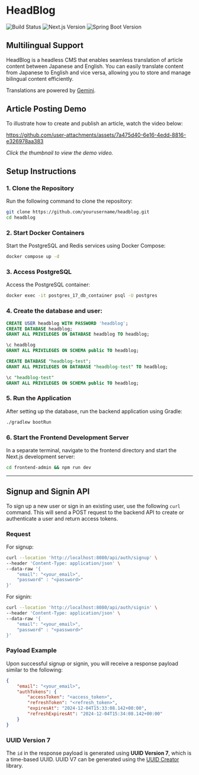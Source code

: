 # HeadBlog

![Build Status](https://github.com/forest6511/HeadBlog/actions/workflows/ci.yml/badge.svg)
![Next.js Version](https://img.shields.io/badge/next.js-15.1.2-brightgreen)
![Spring Boot Version](https://img.shields.io/badge/spring--boot-3.4.0-brightgreen)

## Multilingual Support

HeadBlog is a headless CMS that enables seamless translation of article content between Japanese and English. You can easily translate content from Japanese to English and vice versa, allowing you to store and manage bilingual content efficiently.   

Translations are powered by [Gemini](https://gemini.google.com/app).

## Article Posting Demo

To illustrate how to create and publish an article, watch the video below:

https://github.com/user-attachments/assets/7a475d40-6e16-4edd-8816-e326978aa383

*Click the thumbnail to view the demo video.*


## Setup Instructions
### 1. Clone the Repository
Run the following command to clone the repository:
```bash
git clone https://github.com/yourusername/headblog.git
cd headblog
```

### 2. Start Docker Containers
Start the PostgreSQL and Redis services using Docker Compose:
```bash
docker compose up -d
```

### 3. Access PostgreSQL
Access the PostgreSQL container:
```bash
docker exec -it postgres_17_db_container psql -U postgres
```

### 4. Create the database and user:
```sql
CREATE USER headblog WITH PASSWORD 'headblog';
CREATE DATABASE headblog;
GRANT ALL PRIVILEGES ON DATABASE headblog TO headblog;

\c headblog
GRANT ALL PRIVILEGES ON SCHEMA public TO headblog;

CREATE DATABASE "headblog-test";
GRANT ALL PRIVILEGES ON DATABASE "headblog-test" TO headblog;

\c "headblog-test"
GRANT ALL PRIVILEGES ON SCHEMA public TO headblog;
```

### 5. Run the Application
After setting up the database, run the backend application using Gradle:
```bash
./gradlew bootRun
```

### 6. Start the Frontend Development Server
In a separate terminal, navigate to the frontend directory and start the Next.js development server:
```bash
cd frontend-admin && npm run dev
```
---

## Signup and Signin API

To sign up a new user or sign in an existing user, use the following `curl` command. This will send a POST request to the backend API to create or authenticate a user and return access tokens.

### Request

For signup:
```bash
curl --location 'http://localhost:8080/api/auth/signup' \
--header 'Content-Type: application/json' \
--data-raw '{
    "email": "<your_email>",
    "password" : "<password>"
}'
```

For signin:
```bash
curl --location 'http://localhost:8080/api/auth/signin' \
--header 'Content-Type: application/json' \
--data-raw '{
    "email": "<your_email>",
    "password" : "<password>"
}'
```

### Payload Example

Upon successful signup or signin, you will receive a response payload similar to the following:

```json
{
    "email": "<your_email>",
    "authTokens": {
        "accessToken": "<access_token>",
        "refreshToken": "<refresh_token>",
        "expiresAt": "2024-12-04T15:33:08.142+00:00",
        "refreshExpiresAt": "2024-12-04T15:34:08.142+00:00"
    }
}
```

### UUID Version 7

The `id` in the response payload is generated using **UUID Version 7**, which is a time-based UUID. UUID V7 can be generated using the [UUID Creator](https://github.com/f4b6a3/uuid-creator) library.

